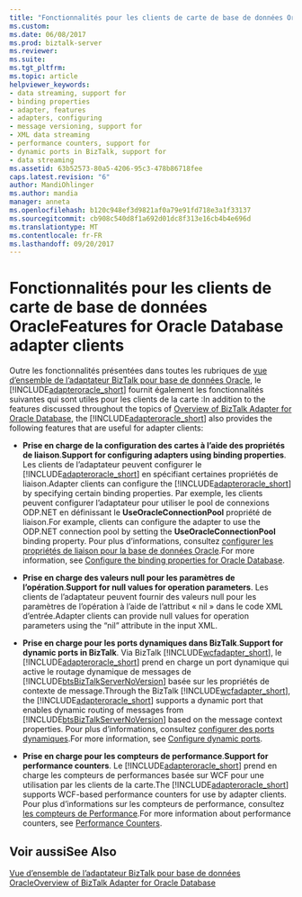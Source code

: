 ```yaml
---
title: "Fonctionnalités pour les clients de carte de base de données Oracle | Documents Microsoft"
ms.custom: 
ms.date: 06/08/2017
ms.prod: biztalk-server
ms.reviewer: 
ms.suite: 
ms.tgt_pltfrm: 
ms.topic: article
helpviewer_keywords:
- data streaming, support for
- binding properties
- adapter, features
- adapters, configuring
- message versioning, support for
- XML data streaming
- performance counters, support for
- dynamic ports in BizTalk, support for
- data streaming
ms.assetid: 63b52573-80a5-4206-95c3-478b86718fee
caps.latest.revision: "6"
author: MandiOhlinger
ms.author: mandia
manager: anneta
ms.openlocfilehash: b120c948ef3d9821af0a79e91fd718e3a1f33137
ms.sourcegitcommit: cb908c540d8f1a692d01dc8f313e16cb4b4e696d
ms.translationtype: MT
ms.contentlocale: fr-FR
ms.lasthandoff: 09/20/2017
---
```

# <a name="features-for-oracle-database-adapter-clients"></a><span data-ttu-id="e224f-102">Fonctionnalités pour les clients de carte de base de données Oracle</span><span class="sxs-lookup"><span data-stu-id="e224f-102">Features for Oracle Database adapter clients</span></span>
<span data-ttu-id="e224f-103">Outre les fonctionnalités présentées dans toutes les rubriques de [vue d’ensemble de l’adaptateur BizTalk pour base de données Oracle](../../adapters-and-accelerators/adapter-oracle-database/overview-of-biztalk-adapter-for-oracle-database.md), le [!INCLUDE[adapteroracle_short](../../includes/adapteroracle-short-md.md)] fournit également les fonctionnalités suivantes qui sont utiles pour les clients de la carte :</span><span class="sxs-lookup"><span data-stu-id="e224f-103">In addition to the features discussed throughout the topics of [Overview of BizTalk Adapter for Oracle Database](../../adapters-and-accelerators/adapter-oracle-database/overview-of-biztalk-adapter-for-oracle-database.md), the [!INCLUDE[adapteroracle_short](../../includes/adapteroracle-short-md.md)] also provides the following features that are useful for adapter clients:</span></span>  
  
-   <span data-ttu-id="e224f-104">**Prise en charge de la configuration des cartes à l’aide des propriétés de liaison**.</span><span class="sxs-lookup"><span data-stu-id="e224f-104">**Support for configuring adapters using binding properties**.</span></span> <span data-ttu-id="e224f-105">Les clients de l’adaptateur peuvent configurer le [!INCLUDE[adapteroracle_short](../../includes/adapteroracle-short-md.md)] en spécifiant certaines propriétés de liaison.</span><span class="sxs-lookup"><span data-stu-id="e224f-105">Adapter clients can configure the [!INCLUDE[adapteroracle_short](../../includes/adapteroracle-short-md.md)] by specifying certain binding properties.</span></span> <span data-ttu-id="e224f-106">Par exemple, les clients peuvent configurer l’adaptateur pour utiliser le pool de connexions ODP.NET en définissant le **UseOracleConnectionPool** propriété de liaison.</span><span class="sxs-lookup"><span data-stu-id="e224f-106">For example, clients can configure the adapter to use the ODP.NET connection pool by setting the **UseOracleConnectionPool** binding property.</span></span> <span data-ttu-id="e224f-107">Pour plus d’informations, consultez [configurer les propriétés de liaison pour la base de données Oracle](../../adapters-and-accelerators/adapter-oracle-database/configure-the-binding-properties-for-oracle-database.md).</span><span class="sxs-lookup"><span data-stu-id="e224f-107">For more information, see [Configure the binding properties for Oracle Database](../../adapters-and-accelerators/adapter-oracle-database/configure-the-binding-properties-for-oracle-database.md).</span></span>  
  
-   <span data-ttu-id="e224f-108">**Prise en charge des valeurs null pour les paramètres de l’opération**.</span><span class="sxs-lookup"><span data-stu-id="e224f-108">**Support for null values for operation parameters**.</span></span> <span data-ttu-id="e224f-109">Les clients de l’adaptateur peuvent fournir des valeurs null pour les paramètres de l’opération à l’aide de l’attribut « nil » dans le code XML d’entrée.</span><span class="sxs-lookup"><span data-stu-id="e224f-109">Adapter clients can provide null values for operation parameters using the “nil” attribute in the input XML.</span></span>  
  
-   <span data-ttu-id="e224f-110">**Prise en charge pour les ports dynamiques dans BizTalk**.</span><span class="sxs-lookup"><span data-stu-id="e224f-110">**Support for dynamic ports in BizTalk**.</span></span> <span data-ttu-id="e224f-111">Via BizTalk [!INCLUDE[wcfadapter_short](../../includes/wcfadapter-short-md.md)], le [!INCLUDE[adapteroracle_short](../../includes/adapteroracle-short-md.md)] prend en charge un port dynamique qui active le routage dynamique de messages de [!INCLUDE[btsBizTalkServerNoVersion](../../includes/btsbiztalkservernoversion-md.md)] basée sur les propriétés de contexte de message.</span><span class="sxs-lookup"><span data-stu-id="e224f-111">Through the BizTalk [!INCLUDE[wcfadapter_short](../../includes/wcfadapter-short-md.md)], the [!INCLUDE[adapteroracle_short](../../includes/adapteroracle-short-md.md)] supports a dynamic port that enables dynamic routing of messages from [!INCLUDE[btsBizTalkServerNoVersion](../../includes/btsbiztalkservernoversion-md.md)] based on the message context properties.</span></span> <span data-ttu-id="e224f-112">Pour plus d’informations, consultez [configurer des ports dynamiques](../../adapters-and-accelerators/adapter-oracle-database/configure-dynamic-ports-in-the-oracle-database-adapter.md).</span><span class="sxs-lookup"><span data-stu-id="e224f-112">For more information, see [Configure dynamic ports](../../adapters-and-accelerators/adapter-oracle-database/configure-dynamic-ports-in-the-oracle-database-adapter.md).</span></span>  
  
-   <span data-ttu-id="e224f-113">**Prise en charge pour les compteurs de performance**.</span><span class="sxs-lookup"><span data-stu-id="e224f-113">**Support for performance counters**.</span></span> <span data-ttu-id="e224f-114">Le [!INCLUDE[adapteroracle_short](../../includes/adapteroracle-short-md.md)] prend en charge les compteurs de performances basée sur WCF pour une utilisation par les clients de la carte.</span><span class="sxs-lookup"><span data-stu-id="e224f-114">The [!INCLUDE[adapteroracle_short](../../includes/adapteroracle-short-md.md)] supports WCF-based performance counters for use by adapter clients.</span></span> <span data-ttu-id="e224f-115">Pour plus d’informations sur les compteurs de performance, consultez [les compteurs de Performance](../../core/performance-counters.md).</span><span class="sxs-lookup"><span data-stu-id="e224f-115">For more information about performance counters, see [Performance Counters](../../core/performance-counters.md).</span></span>  
  
## <a name="see-also"></a><span data-ttu-id="e224f-116">Voir aussi</span><span class="sxs-lookup"><span data-stu-id="e224f-116">See Also</span></span>  
 [<span data-ttu-id="e224f-117">Vue d’ensemble de l’adaptateur BizTalk pour base de données Oracle</span><span class="sxs-lookup"><span data-stu-id="e224f-117">Overview of BizTalk Adapter for Oracle Database</span></span>](../../adapters-and-accelerators/adapter-oracle-database/overview-of-biztalk-adapter-for-oracle-database.md)